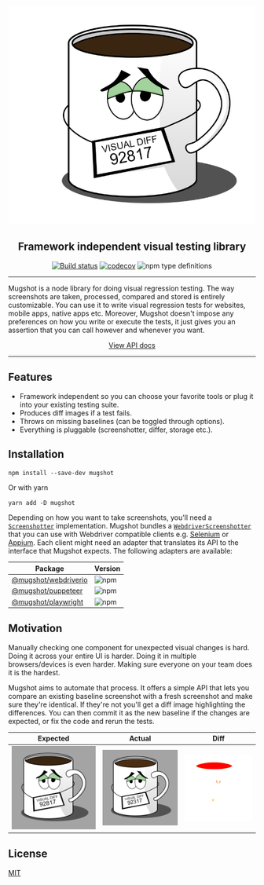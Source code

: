<!--suppress HtmlDeprecatedAttribute -->
<div align="center">

![logo](packages/website/static/img/logo.png)

<h2>Framework independent visual testing library</h2>

[![Build status](https://github.com/NiGhTTraX/mugshot/actions/workflows/ci.yml/badge.svg)](https://github.com/NiGhTTraX/mugshot/actions/workflows/ci.yml)
[![codecov](https://codecov.io/gh/NiGhTTraX/mugshot/branch/master/graph/badge.svg)](https://codecov.io/gh/NiGhTTraX/mugshot)
![npm type definitions](https://img.shields.io/npm/types/mugshot.svg)
</div>

----

Mugshot is a node library for doing visual regression testing. The way screenshots are taken, processed, compared and stored is entirely customizable. You can use it to write visual regression tests for websites, mobile apps, native apps etc. Moreover, Mugshot doesn't impose any preferences on how you write or execute the tests, it just gives you an assertion that you can call however and whenever you want.

<!--suppress HtmlDeprecatedAttribute -->
<div align="center">
<a href="https://nighttrax.github.io/mugshot">View API docs</a>
</div>

----

## Features

- Framework independent so you can choose your favorite tools or plug it into your existing testing suite.
- Produces diff images if a test fails.
- Throws on missing baselines (can be toggled through options).
- Everything is pluggable (screenshotter, differ, storage etc.).


## Installation

<!-- DUPLICATED in website/docs/usage.md. Please keep in sync. -->

```console
npm install --save-dev mugshot
```

Or with yarn

```console
yarn add -D mugshot
```

Depending on how you want to take screenshots, you'll need a [`Screenshotter`](https://nighttrax.github.io/mugshot/api/interfaces/mugshot.screenshotter) implementation. Mugshot bundles a [`WebdriverScreenshotter`](https://nighttrax.github.io/mugshot/api/classes/mugshot.webdriverscreenshotter) that you can use with Webdriver compatible clients e.g. [Selenium](https://selenium.dev/) or [Appium](http://appium.io/). Each client might need an adapter that translates its API to the interface that Mugshot expects. The following adapters are available:

Package | Version
--------|--------
[@mugshot/webdriverio](packages/webdriverio) | ![npm](https://img.shields.io/npm/v/@mugshot/webdriverio.svg)
[@mugshot/puppeteer](packages/puppeteer) | ![npm](https://img.shields.io/npm/v/@mugshot/puppeteer.svg)
[@mugshot/playwright](packages/playwright) | ![npm](https://img.shields.io/npm/v/@mugshot/playwright.svg)


## Motivation

Manually checking one component for unexpected visual changes is hard. Doing it across your entire UI is harder. Doing it in multiple browsers/devices is even harder. Making sure everyone on your team does it is the hardest.

Mugshot aims to automate that process. It offers a simple API that lets you compare an existing baseline screenshot with a fresh screenshot and make sure they're identical. If they're not you'll get a diff image highlighting the differences. You can then commit it as the new baseline if the changes are expected, or fix the code and rerun the tests.

Expected | Actual | Diff
---------|--------|-----
![expected](packages/website/static/img/expected.png) | ![actual](packages/website/static/img/actual.png) | ![diff](packages/website/static/img/diff.png)

## License

[MIT](LICENSE)
